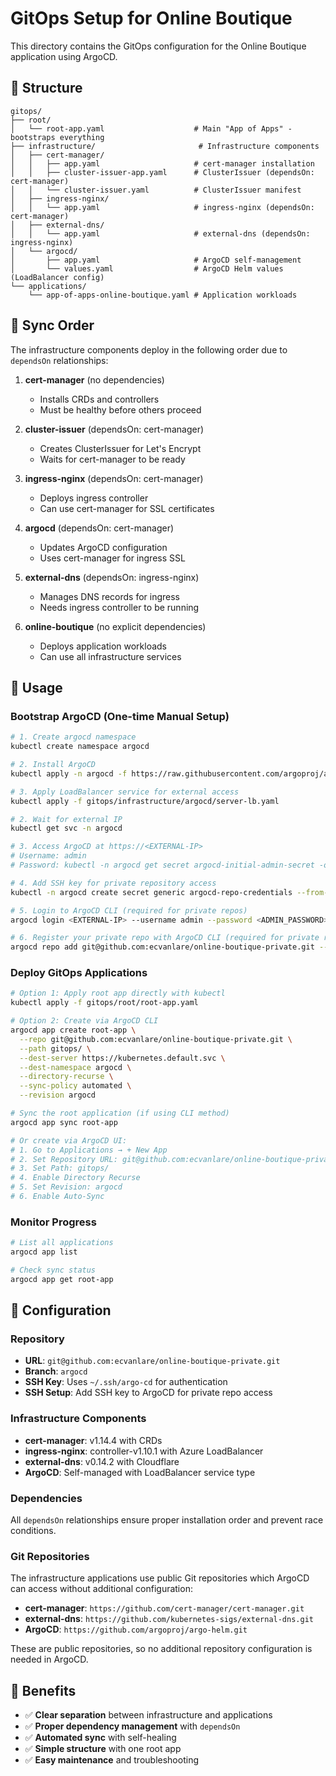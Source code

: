 # GitOps Setup for Online Boutique

This directory contains the GitOps configuration for the Online Boutique application using ArgoCD.

## 📁 Structure

```
gitops/
├── root/
│   └── root-app.yaml                    # Main "App of Apps" - bootstraps everything
├── infrastructure/                       # Infrastructure components
│   ├── cert-manager/
│   │   ├── app.yaml                     # cert-manager installation
│   │   ├── cluster-issuer-app.yaml      # ClusterIssuer (dependsOn: cert-manager)
│   │   └── cluster-issuer.yaml          # ClusterIssuer manifest
│   ├── ingress-nginx/
│   │   └── app.yaml                     # ingress-nginx (dependsOn: cert-manager)
│   ├── external-dns/
│   │   └── app.yaml                     # external-dns (dependsOn: ingress-nginx)
│   └── argocd/
│       ├── app.yaml                     # ArgoCD self-management
│       └── values.yaml                  # ArgoCD Helm values (LoadBalancer config)
└── applications/
    └── app-of-apps-online-boutique.yaml # Application workloads
```

## 🔄 Sync Order

The infrastructure components deploy in the following order due to `dependsOn` relationships:

1. **cert-manager** (no dependencies)
   - Installs CRDs and controllers
   - Must be healthy before others proceed

2. **cluster-issuer** (dependsOn: cert-manager)
   - Creates ClusterIssuer for Let's Encrypt
   - Waits for cert-manager to be ready

3. **ingress-nginx** (dependsOn: cert-manager)
   - Deploys ingress controller
   - Can use cert-manager for SSL certificates

4. **argocd** (dependsOn: cert-manager)
   - Updates ArgoCD configuration
   - Uses cert-manager for ingress SSL

5. **external-dns** (dependsOn: ingress-nginx)
   - Manages DNS records for ingress
   - Needs ingress controller to be running

6. **online-boutique** (no explicit dependencies)
   - Deploys application workloads
   - Can use all infrastructure services

## 🚀 Usage

### Bootstrap ArgoCD (One-time Manual Setup)
```bash
# 1. Create argocd namespace
kubectl create namespace argocd

# 2. Install ArgoCD
kubectl apply -n argocd -f https://raw.githubusercontent.com/argoproj/argo-cd/stable/manifests/install.yaml

# 3. Apply LoadBalancer service for external access
kubectl apply -f gitops/infrastructure/argocd/server-lb.yaml

# 2. Wait for external IP
kubectl get svc -n argocd

# 3. Access ArgoCD at https://<EXTERNAL-IP>
# Username: admin
# Password: kubectl -n argocd get secret argocd-initial-admin-secret -o jsonpath="{.data.password}" | base64 -d

# 4. Add SSH key for private repository access
kubectl -n argocd create secret generic argocd-repo-credentials --from-file=sshPrivateKey=/Users/edem/.ssh/argo-cd

# 5. Login to ArgoCD CLI (required for private repos)
argocd login <EXTERNAL-IP> --username admin --password <ADMIN_PASSWORD> --insecure

# 6. Register your private repo with ArgoCD CLI (required for private repos)
argocd repo add git@github.com:ecvanlare/online-boutique-private.git --ssh-private-key-path ~/.ssh/argo-cd


```

### Deploy GitOps Applications
```bash
# Option 1: Apply root app directly with kubectl
kubectl apply -f gitops/root/root-app.yaml

# Option 2: Create via ArgoCD CLI
argocd app create root-app \
  --repo git@github.com:ecvanlare/online-boutique-private.git \
  --path gitops/ \
  --dest-server https://kubernetes.default.svc \
  --dest-namespace argocd \
  --directory-recurse \
  --sync-policy automated \
  --revision argocd

# Sync the root application (if using CLI method)
argocd app sync root-app

# Or create via ArgoCD UI:
# 1. Go to Applications → + New App
# 2. Set Repository URL: git@github.com:ecvanlare/online-boutique-private.git
# 3. Set Path: gitops/
# 4. Enable Directory Recurse
# 5. Set Revision: argocd
# 6. Enable Auto-Sync
```

### Monitor Progress
```bash
# List all applications
argocd app list

# Check sync status
argocd app get root-app
```

## 🔧 Configuration

### Repository
- **URL**: `git@github.com:ecvanlare/online-boutique-private.git`
- **Branch**: `argocd`
- **SSH Key**: Uses `~/.ssh/argo-cd` for authentication
- **SSH Setup**: Add SSH key to ArgoCD for private repo access

### Infrastructure Components
- **cert-manager**: v1.14.4 with CRDs
- **ingress-nginx**: controller-v1.10.1 with Azure LoadBalancer
- **external-dns**: v0.14.2 with Cloudflare
- **ArgoCD**: Self-managed with LoadBalancer service type

### Dependencies
All `dependsOn` relationships ensure proper installation order and prevent race conditions.

### Git Repositories
The infrastructure applications use public Git repositories which ArgoCD can access without additional configuration:
- **cert-manager**: `https://github.com/cert-manager/cert-manager.git`
- **external-dns**: `https://github.com/kubernetes-sigs/external-dns.git`
- **ArgoCD**: `https://github.com/argoproj/argo-helm.git`

These are public repositories, so no additional repository configuration is needed in ArgoCD.

## 🎯 Benefits

- ✅ **Clear separation** between infrastructure and applications
- ✅ **Proper dependency management** with `dependsOn`
- ✅ **Automated sync** with self-healing
- ✅ **Simple structure** with one root app
- ✅ **Easy maintenance** and troubleshooting 
